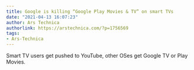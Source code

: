 ```yaml
---
title: Google is killing “Google Play Movies & TV” on smart TVs
date: "2021-04-13 16:07:23"
author: Ars Technica
authorlink: https://arstechnica.com/?p=1756569
tags:
- Ars-Technica
---
```

Smart TV users get pushed to YouTube, other OSes get Google TV or Play Movies. 